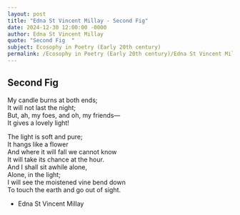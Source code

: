 ```yaml
---
layout: post
title: "Edna St Vincent Millay - Second Fig"
date: 2024-12-30 12:00:00 -0000
author: Edna St Vincent Millay
quote: "Second Fig  "
subject: Ecosophy in Poetry (Early 20th century)
permalink: /Ecosophy in Poetry (Early 20th century)/Edna St Vincent Millay/Edna St Vincent Millay - Second Fig
---
```


Second Fig  
  -----------  
My candle burns at both ends;  
  It will not last the night;  
But, ah, my foes, and oh, my friends—  
  It gives a lovely light!  

  The light is soft and pure;  
  It hangs like a flower  
And where it will fall we cannot know  
It will take its chance at the hour.  
  And I shall sit awhile alone,  
Alone, in the light;  
I will see the moistened vine bend down  
  To touch the earth and go out of sight.

- Edna St Vincent Millay
